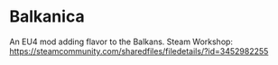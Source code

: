 # Balkanica
An EU4 mod adding flavor to the Balkans.
Steam Workshop: https://steamcommunity.com/sharedfiles/filedetails/?id=3452982255